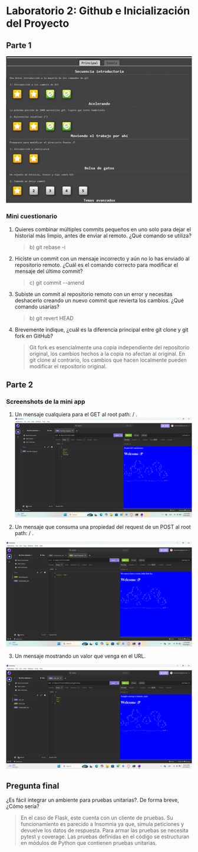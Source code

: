 # Laboratorio 2: Github e Inicialización del Proyecto
## Parte 1
![Screenshot del progreso](part1.jpeg)

### Mini cuestionario

1. Quieres combinar múltiples commits pequeños en uno solo para dejar el historial más
limpio, antes de enviar al remoto. ¿Qué comando se utiliza?

    > b) git rebase -i

2. Hiciste un commit con un mensaje incorrecto y aún no lo has enviado al repositorio remoto.
¿Cuál es el comando correcto para modificar el mensaje del último commit?

    > c) git commit --amend

3. Subiste un commit al repositorio remoto con un error y necesitas deshacerlo creando un
nuevo commit que revierta los cambios. ¿Qué comando usarías?

    > b) git revert HEAD

4. Brevemente indique, ¿cuál es la diferencia principal entre git clone y git fork en GitHub?

    > Git fork es esencialmente una copia independiente del repositorio original, los cambios hechos a la copia no afectan al original. En git clone al contrario, los cambios que hacen localmente pueden modificar el repositorio original. 

## Parte 2

### Screenshots de la mini app

1. Un mensaje cualquiera para el GET al root path: / .
![](standard_re.png)

2. Un mensaje que consuma una propiedad del request de un POST al root path: / .

![](post_re.png)

3. Un mensaje mostrando un valor que venga en el URL.

![](url_re.png)

## Pregunta final

¿Es fácil integrar un ambiente para pruebas unitarias?. De forma breve, ¿Cómo sería?

> En el caso de Flask, este cuenta con un cliente de pruebas. Su funcionamiento es parecido a Insomnia ya que, simula peticiones y devuelve los datos de respuesta. Para armar las pruebas se necesita pytest y coverage. Las pruebas definidas en el código se estructuran en módulos de Python que contienen pruebas unitarias. 




